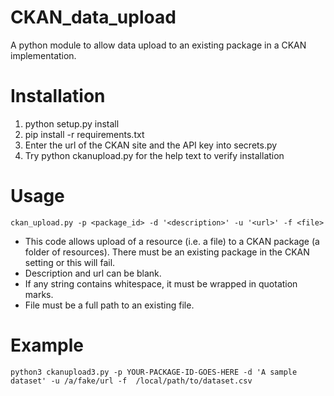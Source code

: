 # CKAN_data_upload

A python module to allow data upload to an existing package in a CKAN implementation.

# Installation


1. python setup.py install
2. pip install -r requirements.txt
3. Enter the url of the CKAN site and the API key into secrets.py
4. Try python ckanupload.py for the help text to verify installation


# Usage
`ckan_upload.py -p <package_id> -d '<description>' -u '<url>' -f <file>`

- This code allows upload of a resource (i.e. a file) to a CKAN package (a folder of resources).  There must be an existing package in the CKAN setting or this will fail.
- Description and url can be blank.
- If any string contains whitespace, it must be wrapped in quotation marks.
- File must be a full path to an existing file.


# Example

`python3 ckanupload3.py -p YOUR-PACKAGE-ID-GOES-HERE -d 'A sample dataset' -u /a/fake/url -f  /local/path/to/dataset.csv`

